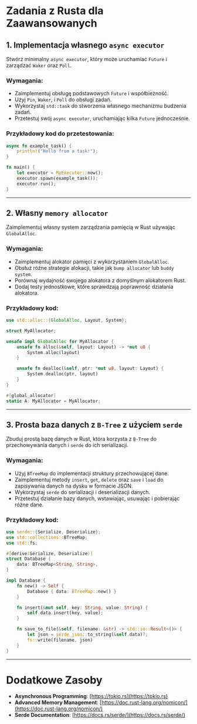
# Zadania z Rusta dla Zaawansowanych

## 1. Implementacja własnego `async executor`
Stwórz minimalny `async executor`, który może uruchamiać `Future` i zarządzać `Waker` oraz `Poll`.

### Wymagania:
- Zaimplementuj obsługę podstawowych `Future` i współbieżność.
- Użyj `Pin`, `Waker`, i `Poll` do obsługi zadań.
- Wykorzystaj `std::task` do stworzenia własnego mechanizmu budzenia zadań.
- Przetestuj swój `async executor`, uruchamiając kilka `Future` jednocześnie.

### Przykładowy kod do przetestowania:
```rust
async fn example_task() {
    println!("Hello from a task!");
}

fn main() {
    let executor = MyExecutor::new();
    executor.spawn(example_task());
    executor.run();
}
```

---

## 2. Własny `memory allocator`
Zaimplementuj własny system zarządzania pamięcią w Rust używając `GlobalAlloc`.

### Wymagania:
- Zaimplementuj alokator pamięci z wykorzystaniem `GlobalAlloc`.
- Obsłuż różne strategie alokacji, takie jak `bump allocator` lub `buddy system`.
- Porównaj wydajność swojego alokatora z domyślnym alokatorem Rust.
- Dodaj testy jednostkowe, które sprawdzają poprawność działania alokatora.

### Przykładowy kod:
```rust
use std::alloc::{GlobalAlloc, Layout, System};

struct MyAllocator;

unsafe impl GlobalAlloc for MyAllocator {
    unsafe fn alloc(&self, layout: Layout) -> *mut u8 {
        System.alloc(layout)
    }

    unsafe fn dealloc(&self, ptr: *mut u8, layout: Layout) {
        System.dealloc(ptr, layout)
    }
}

#[global_allocator]
static A: MyAllocator = MyAllocator;
```

---

## 3. Prosta baza danych z `B-Tree` z użyciem `serde`
Zbuduj prostą bazę danych w Rust, która korzysta z `B-Tree` do przechowywania danych i `serde` do ich serializacji.

### Wymagania:
- Użyj `BTreeMap` do implementacji struktury przechowującej dane.
- Zaimplementuj metody `insert`, `get`, `delete` oraz `save` i `load` do zapisywania danych na dysku w formacie JSON.
- Wykorzystaj `serde` do serializacji i deserializacji danych.
- Przetestuj działanie bazy danych, wstawiając, usuwając i pobierając różne dane.

### Przykładowy kod:
```rust
use serde::{Serialize, Deserialize};
use std::collections::BTreeMap;
use std::fs;

#[derive(Serialize, Deserialize)]
struct Database {
    data: BTreeMap<String, String>,
}

impl Database {
    fn new() -> Self {
        Database { data: BTreeMap::new() }
    }

    fn insert(&mut self, key: String, value: String) {
        self.data.insert(key, value);
    }

    fn save_to_file(&self, filename: &str) -> std::io::Result<()> {
        let json = serde_json::to_string(&self.data)?;
        fs::write(filename, json)
    }
}
```

---

# Dodatkowe Zasoby

- **Asynchronous Programming**: [https://tokio.rs](https://tokio.rs)
- **Advanced Memory Management**: [https://doc.rust-lang.org/nomicon/](https://doc.rust-lang.org/nomicon/)
- **Serde Documentation**: [https://docs.rs/serde/](https://docs.rs/serde/)